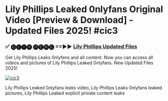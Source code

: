 # Lily Phillips Leaked 0nlyfans Original Video [Preview & Download] - Updated Files 2025! #cic3

<h3>✅ 🅒🅛🅘🅚 🅗🅔🅡🅔 ==►► <a href="https://mediafile.pages.dev?q=Lily+Phillips&ref=B5R" rel="nofollow">Lily Phillips Updated Files</a></h3>

Get Lily Phillips Leaks 0nlyfans and all content. Now you can access all videos and pictures of Lily Phillips Leaked 0nlyfans. New Updated Files 2025!

[![cic3](https://github.com/user-attachments/assets/f5210949-1d50-4880-9bd9-f37c6975c838)](https://mediafile.pages.dev?q=Lily+Phillips&ref=B5R)

Lily Phillips Leaked 0nlyfans leaks video, Lily Phillips Leaks 0nlyfans leaked pictures, Lily Phillips Leaked explicit private content leaks